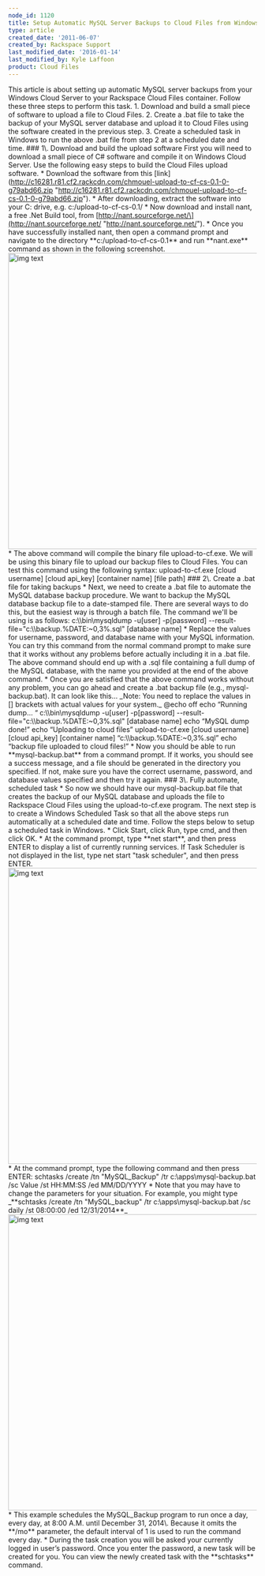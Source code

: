 ```yaml
---
node_id: 1120
title: Setup Automatic MySQL Server Backups to Cloud Files from Windows
type: article
created_date: '2011-06-07'
created_by: Rackspace Support
last_modified_date: '2016-01-14'
last_modified_by: Kyle Laffoon
product: Cloud Files
---
```


This article is about setting up automatic MySQL server backups from
your Windows Cloud Server to your Rackspace Cloud Files container.
Follow these three steps to perform this task. 1. Download and build a
small piece of software to upload a file to Cloud Files. 2. Create a
.bat file to take the backup of your MySQL server database and upload it
to Cloud Files using the software created in the previous step. 3.
Create a scheduled task in Windows to run the above .bat file from step
2 at a scheduled date and time. \#\#\# <span class="mw-headline">1\\.
Download and build the upload software</span> First you will need to
download a small piece of C\# software and compile it on Windows Cloud
Server. Use the following easy steps to build the Cloud Files upload
software. \* Download the software from this
\[link\](http://c16281.r81.cf2.rackcdn.com/chmouel-upload-to-cf-cs-0.1-0-g79abd66.zip
"http://c16281.r81.cf2.rackcdn.com/chmouel-upload-to-cf-cs-0.1-0-g79abd66.zip").
\* After downloading, extract the software into your C: drive, e.g.
c:/upload-to-cf-cs-0.1/ \* Now download and install nant, a free .Net
Build tool, from
\[http://nant.sourceforge.net/\](http://nant.sourceforge.net/
"http://nant.sourceforge.net/"). \* Once you have successfully installed
nant, then open a command prompt and navigate to the directory
\*\*c:/upload-to-cf-cs-0.1\*\* and run \*\*nant.exe\*\* command as shown
in the following screenshot.
<img src="http://c602889.r89.cf2.rackcdn.com/mysqlbackuptoCF1.png" alt="img text" width="600" />
\* The above command will compile the binary file upload-to-cf.exe. We
will be using this binary file to upload our backup files to Cloud
Files. You can test this command using the following syntax:
upload-to-cf.exe \[cloud username\] \[cloud api\_key\] \[container
name\] \[file path\] \#\#\# <span class="mw-headline">2\\. Create a .bat
file for taking backups</span> \* Next, we need to create a .bat file to
automate the MySQL database backup procedure. We want to backup the
MySQL database backup file to a date-stamped file. There are several
ways to do this, but the easiest way is through a batch file. The
command we'll be using is as follows: c:\\\\bin\\mysqldump -u\[user\]
-p\[password\] --result-file="c:\\\\backup.%DATE:\~0,3%.sql" \[database
name\] \* Replace the values for username, password, and database name
with your MySQL information. You can try this command from the normal
command prompt to make sure that it works without any problems before
actually including it in a .bat file. The above command should end up
with a .sql file containing a full dump of the MySQL database, with the
name you provided at the end of the above command. \* Once you are
satisfied that the above command works without any problem, you can go
ahead and create a .bat backup file (e.g., mysql-backup.bat). It can
look like this... \_Note: You need to replace the values in \[\]
brackets with actual values for your system.\_ @echo off echo &ldquo;Running
dump... &ldquo; c:\\\\bin\\mysqldump -u\[user\] -p\[password\]
--result-file="c:\\\\backup.%DATE:\~0,3%.sql" \[database name\] echo
&ldquo;MySQL dump done!&rdquo; echo &ldquo;Uploading to cloud files&rdquo; upload-to-cf.exe
\[cloud username\] \[cloud api\_key\] \[container name\]
&ldquo;c:\\\\backup.%DATE:\~0,3%.sql&rdquo; echo &ldquo;backup file uploaded to cloud
files!&rdquo; \* Now you should be able to run \*\*mysql-backup.bat\*\* from a
command prompt. If it works, you should see a success message, and a
file should be generated in the directory you specified. If not, make
sure you have the correct username, password, and database values
specified and then try it again. \#\#\# <span class="mw-headline">3\\.
Fully automate, scheduled task</span> \* So now we should have our
mysql-backup.bat file that creates the backup of our MySQL database and
uploads the file to Rackspace Cloud Files using the upload-to-cf.exe
program. The next step is to create a Windows Scheduled Task so that all
the above steps run automatically at a scheduled date and time. Follow
the steps below to setup a scheduled task in Windows. \* Click Start,
click Run, type cmd, and then click OK. \* At the command prompt, type
\*\*net start\*\*, and then press ENTER to display a list of currently
running services. If Task Scheduler is not displayed in the list, type
net start "task scheduler", and then press ENTER.
<img src="http://c602889.r89.cf2.rackcdn.com/mysqlbackuptoCF2.png" alt="img text" width="600" />
\* At the command prompt, type the following command and then press
ENTER: schtasks /create /tn "MySQL\_Backup" /tr
c:\\apps\\mysql-backup.bat /sc Value /st HH:MM:SS /ed MM/DD/YYYY \* Note
that you may have to change the parameters for your situation. For
example, you might type \_\*\*schtasks /create /tn "MySQL\_backup" /tr
c:\\apps\\mysql-backup.bat /sc daily /st 08:00:00 /ed 12/31/2014\*\*\_
<img src="http://c602889.r89.cf2.rackcdn.com/MySQLbackuptoCF3.png" alt="img text" width="600" />
\* This example schedules the MySQL\_Backup program to run once a day,
every day, at 8:00 A.M. until December 31, 2014\\. Because it omits the
\*\*/mo\*\* parameter, the default interval of 1 is used to run the
command every day. \* During the task creation you will be asked your
currently logged in user&rsquo;s password. Once you enter the password, a new
task will be created for you. You can view the newly created task with
the \*\*schtasks\*\* command.

